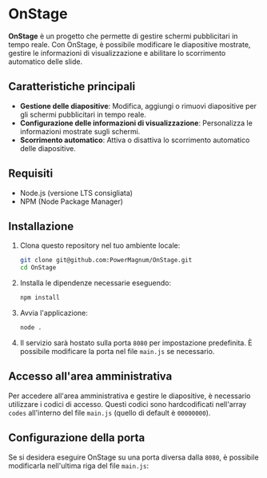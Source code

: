 # OnStage

**OnStage** è un progetto che permette di gestire schermi pubblicitari in tempo reale. Con OnStage, è possibile modificare le diapositive mostrate, gestire le informazioni di visualizzazione e abilitare lo scorrimento automatico delle slide.

## Caratteristiche principali

- **Gestione delle diapositive**: Modifica, aggiungi o rimuovi diapositive per gli schermi pubblicitari in tempo reale.
- **Configurazione delle informazioni di visualizzazione**: Personalizza le informazioni mostrate sugli schermi.
- **Scorrimento automatico**: Attiva o disattiva lo scorrimento automatico delle diapositive.

## Requisiti

- Node.js (versione LTS consigliata)
- NPM (Node Package Manager)

## Installazione

1. Clona questo repository nel tuo ambiente locale:
    ```bash
    git clone git@github.com:PowerMagnum/OnStage.git
    cd OnStage
    ```

2. Installa le dipendenze necessarie eseguendo:
    ```bash
    npm install
    ```

3. Avvia l'applicazione:
    ```bash
    node .
    ```

4. Il servizio sarà hostato sulla porta `8080` per impostazione predefinita. È possibile modificare la porta nel file `main.js` se necessario.

## Accesso all'area amministrativa

Per accedere all'area amministrativa e gestire le diapositive, è necessario utilizzare i codici di accesso. Questi codici sono hardcodificati nell'array `codes` all'interno del file `main.js` (quello di default è `00000000`).

## Configurazione della porta

Se si desidera eseguire OnStage su una porta diversa dalla `8080`, è possibile modificarla nell'ultima riga del file `main.js`:

